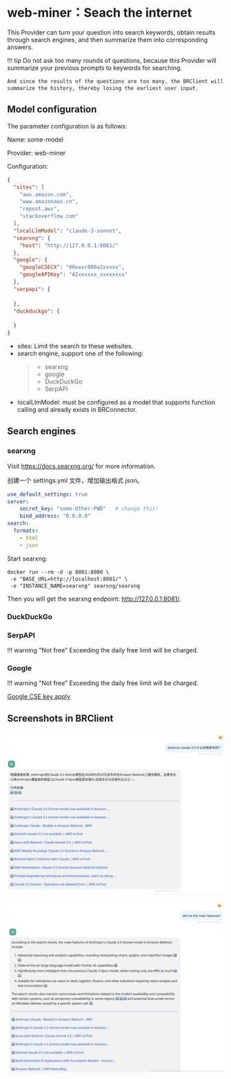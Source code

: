 # web-miner：Seach the internet

This Provider can turn your question into search keywords, obtain results through search engines, and then summarize them into corresponding answers.

!!! tip
    Do not ask too many rounds of questions, because this Provider will summarize your previous prompts to keywords for searching.

    And since the results of the questions are too many, the BRClient will summarize the history, thereby losing the earliest user input.

## Model configuration

The parameter configuration is as follows:

Name: some-model

Provider: web-miner

Configuration:

```json
{
  "sites": [
    "aws.amazon.com",
    "www.amazonaws.cn",
    "repost.aws",
    "stackoverflow.com"
  ],
  "localLlmModel": "claude-3-sonnet",
  "searxng": {
    "host": "http://127.0.0.1:8081/"
  },
  "google": {
    "googleCSECX": "00xxxc000a2xxxxx",
    "googleAPIKey": "AIxxxxxx_xxxxxxxx"
  },
  "serpapi": {
    
  },
  "duckduckgo": {

  }
}
```

- sites: Limit the search to these websites.
- search engine, support one of the following:
  > - searxng
  > - google
  > - DuckDuckGo
  > - SerpAPI
- localLlmModel: must be configured as a model that supports function calling and already exists in BRConnector.



## Search engines

### searxng

Visit https://docs.searxng.org/ for more information.

创建一个 settings.yml 文件，增加输出格式 json。

```yaml
use_default_settings: true
server:
    secret_key: "some-Other-PWD"   # change this!
    bind_address: "0.0.0.0"
search:
  formats:
    - html
    - json
```


Start searxng:

```shell
docker run --rm -d -p 8081:8080 \
 -e "BASE_URL=http://localhost:8081/" \
 -e "INSTANCE_NAME=searxng" searxng/searxng
```

Then you will get the searxng endpoint: http://127.0.0.1:8081/.

### DuckDuckGo

### SerpAPI

!!! warning "Not free"
    Exceeding the daily free limit will be charged.


### Google


!!! warning "Not free"
    Exceeding the daily free limit will be charged.

[Google CSE key apply](https://developers.google.com/custom-search/v1/introduction)


## Screenshots in BRClient

![Web 1](./screenshots/web-1.png)

![Web 2](./screenshots/web-2.png)
